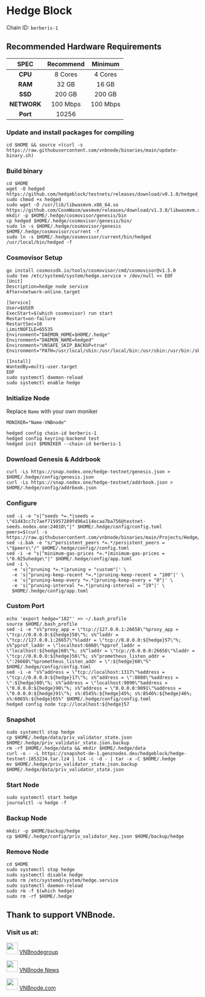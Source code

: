 # Hedge Block
Chain ID: `berberis-1`

## Recommended Hardware Requirements

|   SPEC      |       Recommend       |       Minimum        |
| :---------: | :--------------------:|:--------------------:|
|   **CPU**   |        8 Cores        |        4 Cores       |
|   **RAM**   |        32 GB          |        16 GB         |
|   **SSD**   |        200 GB         |        200 GB        |
| **NETWORK** |        100 Mbps       |        100 Mbps      |
| **Port**    |        10256          |

### Update and install packages for compiling
```
cd $HOME && source <(curl -s https://raw.githubusercontent.com/vnbnode/binaries/main/update-binary.sh)
```

### Build binary
```
cd $HOME
wget -O hedged https://github.com/hedgeblock/testnets/releases/download/v0.1.0/hedged_linux_amd64_v0.1.0
sudo chmod +x hedged
sudo wget -O /usr/lib/libwasmvm.x86_64.so https://github.com/CosmWasm/wasmvm/releases/download/v1.3.0/libwasmvm.x86_64.so
mkdir -p $HOME/.hedge/cosmovisor/genesis/bin
cp hedged $HOME/.hedge/cosmovisor/genesis/bin/
sudo ln -s $HOME/.hedge/cosmovisor/genesis $HOME/.hedge/cosmovisor/current -f
sudo ln -s $HOME/.hedge/cosmovisor/current/bin/hedged /usr/local/bin/hedged -f
```

### Cosmovisor Setup
```
go install cosmossdk.io/tools/cosmovisor/cmd/cosmovisor@v1.5.0
sudo tee /etc/systemd/system/hedge.service > /dev/null << EOF
[Unit]
Description=hedge node service
After=network-online.target
 
[Service]
User=$USER
ExecStart=$(which cosmovisor) run start
Restart=on-failure
RestartSec=10
LimitNOFILE=65535
Environment="DAEMON_HOME=$HOME/.hedge"
Environment="DAEMON_NAME=hedged"
Environment="UNSAFE_SKIP_BACKUP=true"
Environment="PATH=/usr/local/sbin:/usr/local/bin:/usr/sbin:/usr/bin:/sbin:/bin:/usr/games:/usr/local/games:/snap/bin:$HOME/.hedge/cosmovisor/current/bin"
 
[Install]
WantedBy=multi-user.target
EOF
sudo systemctl daemon-reload
sudo systemctl enable hedge
```

### Initialize Node
Replace `Name` with your own moniker
```
MONIKER="Name-VNBnode"
```
```
hedged config chain-id berberis-1
hedged config keyring-backend test
hedged init $MONIKER --chain-id berberis-1
```

### Download Genesis & Addrbook
```
curl -Ls https://snap.nodex.one/hedge-testnet/genesis.json > $HOME/.hedge/config/genesis.json
curl -Ls https://snap.nodex.one/hedge-testnet/addrbook.json > $HOME/.hedge/config/addrbook.json
```

### Configure
```
sed -i -e "s|^seeds *=.*|seeds = \"d1d43cc7c7aef715957289fd96a114ecaa7ba756@testnet-seeds.nodex.one:24010\"|" $HOME/.hedge/config/config.toml
peers=$(curl -s https://raw.githubusercontent.com/vnbnode/binaries/main/Projects/Hedge/peers.txt)
sed -i.bak -e "s/^persistent_peers *=.*/persistent_peers = \"$peers\"/" $HOME/.hedge/config//config.toml
sed -i -e "s|^minimum-gas-prices *=.*|minimum-gas-prices = \"0.025uhedge\"|" $HOME/.hedge/config/app.toml
sed -i \
  -e 's|^pruning *=.*|pruning = "custom"|' \
  -e 's|^pruning-keep-recent *=.*|pruning-keep-recent = "100"|' \
  -e 's|^pruning-keep-every *=.*|pruning-keep-every = "0"|' \
  -e 's|^pruning-interval *=.*|pruning-interval = "19"|' \
  $HOME/.hedge/config/app.toml
```

### Custom Port
```
echo 'export hedge="102"' >> ~/.bash_profile
source $HOME/.bash_profile
sed -i -e "s%^proxy_app = \"tcp://127.0.0.1:26658\"%proxy_app = \"tcp://0.0.0.0:${hedge}58\"%; s%^laddr = \"tcp://127.0.0.1:26657\"%laddr = \"tcp://0.0.0.0:${hedge}57\"%; s%^pprof_laddr = \"localhost:6060\"%pprof_laddr = \"localhost:${hedge}60\"%; s%^laddr = \"tcp://0.0.0.0:26656\"%laddr = \"tcp://0.0.0.0:${hedge}56\"%; s%^prometheus_listen_addr = \":26660\"%prometheus_listen_addr = \":${hedge}60\"%" $HOME/.hedge/config/config.toml
sed -i -e "s%^address = \"tcp://localhost:1317\"%address = \"tcp://0.0.0.0:${hedge}17\"%; s%^address = \":8080\"%address = \":${hedge}80\"%; s%^address = \"localhost:9090\"%address = \"0.0.0.0:${hedge}90\"%; s%^address = \"0.0.0.0:9091\"%address = \"0.0.0.0:${hedge}91\"%; s%:8545%:${hedge}45%; s%:8546%:${hedge}46%; s%:6065%:${hedge}65%" $HOME/.hedge/config/config.toml
hedged config node tcp://localhost:${hedge}57
```

### Snapshot
```
sudo systemctl stop hedge
cp $HOME/.hedge/data/priv_validator_state.json $HOME/.hedge/priv_validator_state.json.backup
rm -rf $HOME/.hedge/data && mkdir $HOME/.hedge/data
curl -o - -L https://snapshot-de-1.genznodes.dev/hedgeblock/hedge-testnet-1853234.tar.lz4 | lz4 -c -d - | tar -x -C $HOME/.hedge
mv $HOME/.hedge/priv_validator_state.json.backup $HOME/.hedge/data/priv_validator_state.json
```

### Start Node
```
sudo systemctl start hedge
journalctl -u hedge -f
```

### Backup Node
```
mkdir -p $HOME/backup/hedge
cp $HOME/.hedge/config/priv_validator_key.json $HOME/backup/hedge
```

### Remove Node
```
cd $HOME
sudo systemctl stop hedge
sudo systemctl disable hedge
sudo rm /etc/systemd/system/hedge.service
sudo systemctl daemon-reload
sudo rm -f $(which hedge)
sudo rm -rf $HOME/.hedge
```

## Thank to support VNBnode.
### Visit us at:

<img src="https://user-images.githubusercontent.com/50621007/183283867-56b4d69f-bc6e-4939-b00a-72aa019d1aea.png" width="30"/> <a href="https://t.me/VNBnodegroup" target="_blank">VNBnodegroup</a>

<img src="https://user-images.githubusercontent.com/50621007/183283867-56b4d69f-bc6e-4939-b00a-72aa019d1aea.png" width="30"/> <a href="https://t.me/Vnbnode" target="_blank">VNBnode News</a>

<img src="https://github.com/vnbnode/binaries/blob/main/Logo/VNBnode.jpg" width="30"/> <a href="https://VNBnode.com" target="_blank">VNBnode.com</a>
